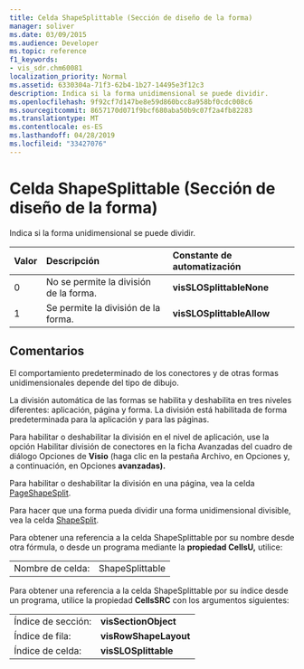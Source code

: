 ```yaml
---
title: Celda ShapeSplittable (Sección de diseño de la forma)
manager: soliver
ms.date: 03/09/2015
ms.audience: Developer
ms.topic: reference
f1_keywords:
- vis_sdr.chm60081
localization_priority: Normal
ms.assetid: 6330304a-71f3-62b4-1b27-14495e3f12c3
description: Indica si la forma unidimensional se puede dividir.
ms.openlocfilehash: 9f92cf7d147be8e59d860bcc8a958bf0cdc008c6
ms.sourcegitcommit: 8657170d071f9bcf680aba50b9c07f2a4fb82283
ms.translationtype: MT
ms.contentlocale: es-ES
ms.lasthandoff: 04/28/2019
ms.locfileid: "33427076"
---
```

# <a name="shapesplittable-cell-shape-layout-section"></a>Celda ShapeSplittable (Sección de diseño de la forma)

Indica si la forma unidimensional se puede dividir. 
  
|**Valor**|**Descripción**|**Constante de automatización**|
|:-----|:-----|:-----|
| 0  <br/> | No se permite la división de la forma.  <br/> |**visSLOSplittableNone** <br/> |
| 1   <br/> | Se permite la división de la forma.  <br/> |**visSLOSplittableAllow** <br/> |
   
## <a name="remarks"></a>Comentarios

El comportamiento predeterminado de los conectores y de otras formas unidimensionales depende del tipo de dibujo. 
  
La división automática de las formas se habilita y deshabilita en tres niveles diferentes: aplicación, página y forma. La división está habilitada de forma predeterminada para la aplicación y para las páginas. 
  
Para habilitar o deshabilitar la división en  el nivel de  aplicación, use la opción Habilitar  división de conectores en la ficha Avanzadas del cuadro de diálogo Opciones de **Visio** (haga clic en la pestaña Archivo, en Opciones y, a continuación, en Opciones **avanzadas).** 
  
Para habilitar o deshabilitar la división en una página, vea la celda [PageShapeSplit](pageshapesplit-cell-page-layout-section.md). 
  
Para hacer que una forma pueda dividir una forma unidimensional divisible, vea la celda [ShapeSplit](shapesplit-cell-shape-layout-section.md). 
  
Para obtener una referencia a la celda ShapeSplittable por su nombre desde otra fórmula, o desde un programa mediante la **propiedad CellsU,** utilice: 
  
|||
|:-----|:-----|
| Nombre de celda:  <br/> | ShapeSplittable  <br/> |
   
Para obtener una referencia a la celda ShapeSplittable por su índice desde un programa, utilice la propiedad **CellsSRC** con los argumentos siguientes: 
  
|||
|:-----|:-----|
| Índice de sección:  <br/> |**visSectionObject** <br/> |
| Índice de fila:  <br/> |**visRowShapeLayout** <br/> |
| Índice de celda:  <br/> |**visSLOSplittable** <br/> |
   

